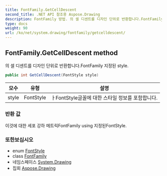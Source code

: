```yaml
---
title: FontFamily.GetCellDescent
second_title: .NET API 참조용 Aspose.Drawing
description: FontFamily 방법. 의 셀 디센트를 디자인 단위로 반환합니다.FontFamily 지정된 style.
type: docs
weight: 90
url: /ko/net/system.drawing/fontfamily/getcelldescent/
---
```

## FontFamily.GetCellDescent method

의 셀 디센트를 디자인 단위로 반환합니다.FontFamily 지정된 style.

```csharp
public int GetCellDescent(FontStyle style)
```

| 모수 | 유형 | 설명 |
| --- | --- | --- |
| style | FontStyle | ㅏFontStyle글꼴에 대한 스타일 정보를 포함합니다. |

### 반환 값

이것에 대한 세포 강하 메트릭FontFamily using 지정된FontStyle.

### 또한보십시오

* enum [FontStyle](../../fontstyle/)
* class [FontFamily](../)
* 네임스페이스 [System.Drawing](../../fontfamily/)
* 집회 [Aspose.Drawing](../../../)


